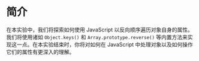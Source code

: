 # 简介

在本实验中，我们将探索如何使用 JavaScript 以反向顺序遍历对象自身的属性。我们将使用诸如 `Object.keys()` 和 `Array.prototype.reverse()` 等内置方法来实现这一点。在本实验结束时，你将对如何在 JavaScript 中处理对象以及如何操作它们的属性有更深入的理解。
